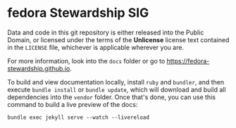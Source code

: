 # fedora Stewardship SIG

Data and code in this git repository is either released into the Public Domain,
or licensed under the terms of the **Unlicense** license text contained in the
`LICENSE` file, whichever is applicable wherever you are.

For more information, look into the `docs` folder or go to
<https://fedora-stewardship.github.io>.

To build and view documentation locally, install `ruby` and `bundler`, and then
execute `bundle install` or `bundle update`, which will download and build all
dependencies into the `vendor` folder. Once that's done, you can use this
command to build a live preview of the docs:

```
bundle exec jekyll serve --watch --livereload
```

